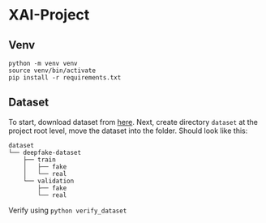 # XAI-Project
## Venv
```
python -m venv venv  
source venv/bin/activate  
pip install -r requirements.txt
```

## Dataset
To start, download dataset from [here](https://www.kaggle.com/datasets/itamargr/dfdc-faces-of-the-train-sample/data). Next, create directory `dataset` at the project root level, move the dataset into the folder. Should look like this:
```
dataset
└── deepfake-dataset
    ├── train
    │   ├── fake
    │   └── real
    └── validation
        ├── fake
        └── real
```
Verify using `python verify_dataset`
